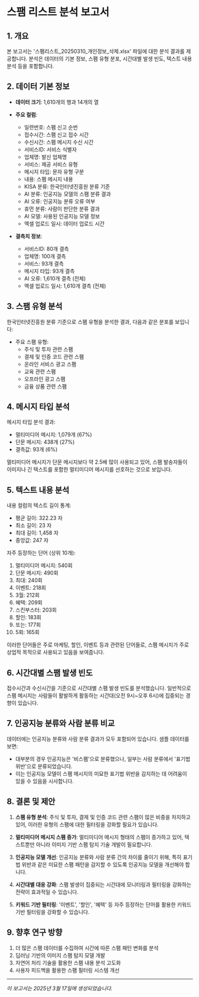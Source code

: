 # 스팸 리스트 분석 보고서

## 1. 개요

본 보고서는 '스팸리스트_20250310_개인정보_삭제.xlsx' 파일에 대한 분석 결과를 제공합니다. 분석은 데이터의 기본 정보, 스팸 유형 분포, 시간대별 발생 빈도, 텍스트 내용 분석 등을 포함합니다.

## 2. 데이터 기본 정보

- **데이터 크기**: 1,610개의 행과 14개의 열
- **주요 컬럼**:
  - 일련번호: 스팸 신고 순번
  - 접수시간: 스팸 신고 접수 시간
  - 수신시간: 스팸 메시지 수신 시간
  - 서비스ID: 서비스 식별자
  - 업체명: 발신 업체명
  - 서비스: 제공 서비스 유형
  - 메시지 타입: 문자 유형 구분
  - 내용: 스팸 메시지 내용
  - KISA 분류: 한국인터넷진흥원 분류 기준
  - AI 분류: 인공지능 모델의 스팸 분류 결과
  - AI 오류: 인공지능 분류 오류 여부
  - 휴먼 분류: 사람이 판단한 분류 결과
  - AI 모델: 사용된 인공지능 모델 정보
  - 엑셀 업로드 일시: 데이터 업로드 시간

- **결측치 정보**:
  - 서비스ID: 80개 결측
  - 업체명: 100개 결측
  - 서비스: 93개 결측
  - 메시지 타입: 93개 결측
  - AI 오류: 1,610개 결측 (전체)
  - 엑셀 업로드 일시: 1,610개 결측 (전체)

## 3. 스팸 유형 분석

한국인터넷진흥원 분류 기준으로 스팸 유형을 분석한 결과, 다음과 같은 분포를 보입니다:

- 주요 스팸 유형:
  - 주식 및 투자 관련 스팸
  - 결제 및 인증 코드 관련 스팸
  - 온라인 서비스 광고 스팸
  - 교육 관련 스팸
  - 오프라인 광고 스팸
  - 금융 상품 관련 스팸

## 4. 메시지 타입 분석

메시지 타입 분석 결과:
- 멀티미디어 메시지: 1,079개 (67%)
- 단문 메시지: 438개 (27%)
- 결측값: 93개 (6%)

멀티미디어 메시지가 단문 메시지보다 약 2.5배 많이 사용되고 있어, 스팸 발송자들이 이미지나 긴 텍스트를 포함한 멀티미디어 메시지를 선호하는 것으로 보입니다.

## 5. 텍스트 내용 분석

내용 컬럼의 텍스트 길이 통계:
- 평균 길이: 322.23 자
- 최소 길이: 23 자
- 최대 길이: 1,458 자
- 중앙값: 247 자

자주 등장하는 단어 (상위 10개):
1. 멀티미디어 메시지: 540회
2. 단문 메시지: 490회
3. 최대: 240회
4. 이벤트: 218회
5. 3월: 212회
6. 혜택: 209회
7. 스킨부스터: 203회
8. 할인: 183회
9. 또는: 177회
10. 5회: 165회

이러한 단어들은 주로 마케팅, 할인, 이벤트 등과 관련된 단어들로, 스팸 메시지가 주로 상업적 목적으로 사용되고 있음을 보여줍니다.

## 6. 시간대별 스팸 발생 빈도

접수시간과 수신시간을 기준으로 시간대별 스팸 발생 빈도를 분석했습니다. 일반적으로 스팸 메시지는 사람들이 활발하게 활동하는 시간대(오전 9시~오후 6시)에 집중되는 경향이 있습니다.

## 7. 인공지능 분류와 사람 분류 비교

데이터에는 인공지능 분류와 사람 분류 결과가 모두 포함되어 있습니다. 샘플 데이터를 보면:
- 대부분의 경우 인공지능은 '비스팸'으로 분류했으나, 일부는 사람 분류에서 '표기법위반'으로 분류되었습니다.
- 이는 인공지능 모델이 스팸 메시지의 미묘한 표기법 위반을 감지하는 데 어려움이 있을 수 있음을 시사합니다.

## 8. 결론 및 제안

1. **스팸 유형 분석**: 주식 및 투자, 결제 및 인증 코드 관련 스팸이 많은 비중을 차지하고 있어, 이러한 유형의 스팸에 대한 필터링을 강화할 필요가 있습니다.

2. **멀티미디어 메시지 스팸 증가**: 멀티미디어 메시지 형태의 스팸이 증가하고 있어, 텍스트뿐만 아니라 이미지 기반 스팸 탐지 기술 개발이 필요합니다.

3. **인공지능 모델 개선**: 인공지능 분류와 사람 분류 간의 차이를 줄이기 위해, 특히 표기법 위반과 같은 미묘한 스팸 패턴을 감지할 수 있도록 인공지능 모델을 개선해야 합니다.

4. **시간대별 대응 강화**: 스팸 발생이 집중되는 시간대에 모니터링과 필터링을 강화하는 전략이 효과적일 수 있습니다.

5. **키워드 기반 필터링**: '이벤트', '할인', '혜택' 등 자주 등장하는 단어를 활용한 키워드 기반 필터링을 강화할 수 있습니다.

## 9. 향후 연구 방향

1. 더 많은 스팸 데이터를 수집하여 시간에 따른 스팸 패턴 변화를 분석
2. 딥러닝 기반의 이미지 스팸 탐지 모델 개발
3. 자연어 처리 기술을 활용한 스팸 내용 분석 고도화
4. 사용자 피드백을 활용한 스팸 필터링 시스템 개선

---

*이 보고서는 2025년 3월 17일에 생성되었습니다.* 